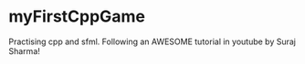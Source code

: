 # myFirstCppGame
Practising cpp and sfml. Following an AWESOME tutorial in youtube by Suraj Sharma!
